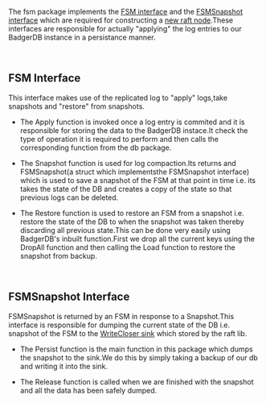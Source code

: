 The fsm package implements the [FSM interface](https://pkg.go.dev/github.com/socketplane/socketplane/Godeps/_workspace/src/github.com/hashicorp/raft?utm_source=godoc#FSM) and the [FSMSnapshot interface](https://pkg.go.dev/github.com/socketplane/socketplane/Godeps/_workspace/src/github.com/hashicorp/raft?utm_source=godoc#FSMSnapshot) which are required for constructing a [new raft node](https://pkg.go.dev/github.com/socketplane/socketplane/Godeps/_workspace/src/github.com/hashicorp/raft?utm_source=godoc#NewRaft).These interfaces are responsible for actually "applying" the log entries to our BadgerDB instance in a persistance manner.

<br/>

## FSM Interface 

This interface makes use of the replicated log to "apply" logs,take snapshots and "restore" from snapshots.

- The Apply function is invoked once a log entry is commited and it is responsible for storing the data to the BadgerDB instace.It check the type of operation it is required to perform and then calls the corresponding function from the db package.

- The Snapshot function is used for log compaction.Its returns and FSMSnapshot(a struct which implementsthe FSMSnapshot interface) which is used to save a snapshot of the FSM at that point in time i.e. its takes the state of the DB and creates a copy of the state so that previous logs can be deleted.

- The Restore function is used to restore an FSM from a snapshot i.e. restore the state of the DB to when the snapshot was taken thereby discarding all previous state.This can be done very easily using BadgerDB's inbuilt function.First we drop all the current keys using the DropAll function and then calling the Load function to restore the snapshot from backup.

<br/>

## FSMSnapshot Interface

FSMSnapshot is returned by an FSM in response to a Snapshot.This interface is responsible for dumping the current state of the DB i.e. snapshot of the FSM to the [WriteCloser sink](https://pkg.go.dev/github.com/socketplane/socketplane/Godeps/_workspace/src/github.com/hashicorp/raft?utm_source=godoc#SnapshotSink) which stored by the raft lib.

- The Persist function is the main function in this package which dumps the snapshot to the sink.We do this by simply taking a backup of our db and writing it into the sink.

- The Release function is called when we are finished with the snapshot and all the data has been safely dumped.




